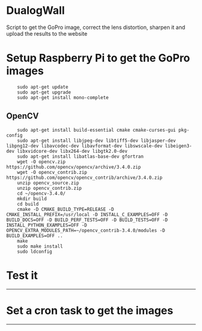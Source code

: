 # DualogWall
Script to get the GoPro image, correct the lens distortion, sharpen it and upload the results to the website

# Setup Raspberry Pi to get the GoPro images

        sudo apt-get update
        sudo apt-get upgrade
        sudo apt-get install mono-complete

## OpenCV
        sudo apt-get install build-essential cmake cmake-curses-gui pkg-config
        sudo apt-get install libjpeg-dev libtiff5-dev libjasper-dev libpng12-dev libavcodec-dev libavformat-dev libswscale-dev libeigen3-dev libxvidcore-dev libx264-dev libgtk2.0-dev
        sudo apt-get install libatlas-base-dev gfortran
        wget -O opencv.zip https://github.com/opencv/opencv/archive/3.4.0.zip
        wget -O opencv_contrib.zip https://github.com/opencv/opencv_contrib/archive/3.4.0.zip 
        unzip opencv_source.zip
        unzip opencv_contrib.zip
        cd ~/opencv-3.4.0/
        mkdir build
        cd build
        cmake -D CMAKE_BUILD_TYPE=RELEASE -D CMAKE_INSTALL_PREFIX=/usr/local -D INSTALL_C_EXAMPLES=OFF -D BUILD_DOCS=OFF -D BUILD_PERF_TESTS=OFF -D BUILD_TESTS=OFF -D INSTALL_PYTHON_EXAMPLES=OFF -D OPENCV_EXTRA_MODULES_PATH=~/opencv_contrib-3.4.0/modules -D BUILD_EXAMPLES=OFF ..
        make
        sudo make install
        sudo ldconfig

# Test it
---

# Set a cron task to get the images
---
